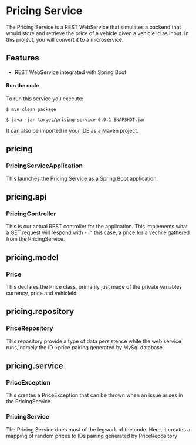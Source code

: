 # Pricing Service

The Pricing Service is a REST WebService that simulates a backend that
would store and retrieve the price of a vehicle given a vehicle id as
input. In this project, you will convert it to a microservice.


## Features

- REST WebService integrated with Spring Boot

#### Run the code

To run this service you execute:

```
$ mvn clean package
```

```
$ java -jar target/pricing-service-0.0.1-SNAPSHOT.jar
```

It can also be imported in your IDE as a Maven project.

## pricing
### PricingServiceApplication
This launches the Pricing Service as a Spring Boot application.

## pricing.api
### PricingController
This is our actual REST controller for the application. This implements what a GET request will respond with - in this case, a price for a vechile gathered from the PricingService.

## pricing.model
### Price
This declares the Price class, primarily just made of the private variables currency, price and vehicleId.

## pricing.repository
### PriceRepository
This repository provide a type of data persistence while the web service runs, namely the ID->price pairing generated by MySql database.

## pricing.service
### PriceException
This creates a PriceException that can be thrown when an issue arises in the PricingService.

### PricingService
The Pricing Service does most of the legwork of the code. Here, it creates a mapping of random prices to IDs pairing generated by PriceRepository


